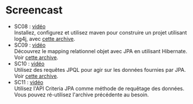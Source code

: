 # Screencast


* SC08 : [vidéo](https://www.youtube.com/watch?v=eoACZkQSXGY)  
Installez, configurez et utilisez maven pour construire un projet utilisant log4j, avec [cette archive](https://github.com/gdufrene/mooc_jee_spring/raw/master/week3/screencast/sc08.zip).
* SC09 : [vidéo](https://www.youtube.com/watch?v=0QILkWt2Hzw)  
Découvrez le mapping relationnel objet avec JPA en utilisant Hibernate. Voir  [cette archive](https://github.com/gdufrene/mooc_jee_spring/raw/master/week3/screencast/sc09.zip).
* SC10 : [vidéo](https://www.youtube.com/watch?v=AgH0nprln4c)  
Utilisez des requêtes JPQL pour agir sur les données fournies par JPA. Voir  [cette archive](https://github.com/gdufrene/mooc_jee_spring/raw/master/week3/screencast/sc10.zip).
* SC11 : [vidéo](https://www.youtube.com/watch?v=X-e1nJKbSHY)  
Utilisez l'API Criteria JPA comme méthode de requêtage des données. Vous pouvez ré-utilisez l'archive précédente au besoin.

